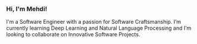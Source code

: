### Hi, I'm Mehdi!
I'm a Software Engineer with a passion for Software Craftsmanship. I’m currently learning Deep Learning and Natural Language Processing and I’m looking to collaborate on Innovative Software Projects.

